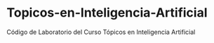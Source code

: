 # Topicos-en-Inteligencia-Artificial
Código de Laboratorio del Curso Tópicos en Inteligencia Artificial
